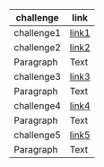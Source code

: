 | challenge   | link        |
| ----------- | ----------- |
| challenge1  | [link1](./data_structures_and_algorithms/challenges/array_reverse/array_reverse.py)|
| challenge2  | [link2](./data_structures_and_algorithms/challenges/ArrayShift/ArrayShift.py)|
| Paragraph   | Text        |
| challenge3  | [link3](./data_structures_and_algorithms/challenges/array_binary_search/array_binary_search.py)|
| Paragraph   | Text        |
| challenge4  | [link4](./data_structures_and_algorithms/challenges)|
| Paragraph   | Text        |
| challenge5  | [link5](./data_structures_and_algorithms/challenges/linked_list/linked_list.py)|
| Paragraph   | Text        |